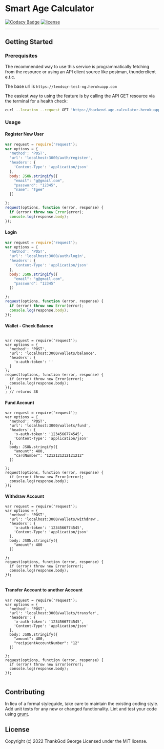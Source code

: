 # Smart Age Calculator

[![Codacy Badge](https://app.codacy.com/project/badge/Grade/6e057888e4234d5fae98d01aeb23da08)](https://www.codacy.com/gh/gthankgod/howold/dashboard?utm_source=github.com&utm_medium=referral&utm_content=gthankgod/howold&utm_campaign=Badge_Grade) [![license](https://img.shields.io/github/license/dec0dOS/amazing-github-template.svg?style=flat-square)](LICENSE)

<hr/>

## Getting Started

### Prerequisites

The recommended way to use this service is programmatically fetching from the resource or using an API client source like postman, thunderclient e.t.c.

The base url is `https://lendsqr-test-ng.herokuapp.com`

The easiest way to using the feature is by calling the API GET resource via the terminal for a health check:

```sh
curl --location --request GET 'https://backend-age-calculator.herokuapp.com/howold'
```

### Usage

#### Register New User

```js
var request = require('request');
var options = {
  'method': 'POST',
  'url': 'localhost:3000/auth/register',
  'headers': {
    'Content-Type': 'application/json'
  },
  body: JSON.stringify({
    "email": "g@gmail.com",
    "password": "12345",
    "name": "Tgee"
  })

};
request(options, function (error, response) {
  if (error) throw new Error(error);
  console.log(response.body);
});
```

#### Login

```js
var request = require('request');
var options = {
  'method': 'POST',
  'url': 'localhost:3000/auth/login',
  'headers': {
    'Content-Type': 'application/json'
  },
  body: JSON.stringify({
    "email": "g@gmail.com",
    "password": "12345"
  })

};
request(options, function (error, response) {
  if (error) throw new Error(error);
  console.log(response.body);
});
```

#### Wallet - Check Balance

```Nodejs

var request = require('request');
var options = {
  'method': 'POST',
  'url': 'localhost:3000/wallets/balance',
  'headers': {
    'x-auth-token': ''
  }
};
request(options, function (error, response) {
  if (error) throw new Error(error);
  console.log(response.body);
});
; // returns 38
```

#### Fund Account

```Nodejs
var request = require('request');
var options = {
  'method': 'POST',
  'url': 'localhost:3000/wallets/fund',
  'headers': {
    'x-auth-token': '1234566774545',
    'Content-Type': 'application/json'
  },
  body: JSON.stringify({
    "amount": 480,
    "cardNumber": "1212121212121212"
  })

};
request(options, function (error, response) {
  if (error) throw new Error(error);
  console.log(response.body);
});

```




#### Withdraw Account

```Nodejs
var request = require('request');
var options = {
  'method': 'POST',
  'url': 'localhost:3000/wallets/withdraw',
  'headers': {
    'x-auth-token': '1234566774545',
    'Content-Type': 'application/json'
  },
  body: JSON.stringify({
    "amount": 480
  })

};
request(options, function (error, response) {
  if (error) throw new Error(error);
  console.log(response.body);
});


```

#### Transfer Account to another Account

```Nodejs
var request = require('request');
var options = {
  'method': 'POST',
  'url': 'localhost:3000/wallets/transfer',
  'headers': {
    'x-auth-token': '1234566774545',
    'Content-Type': 'application/json'
  },
  body: JSON.stringify({
    "amount": 480,
    "recipientAccountNumber": "12"
  })

};
request(options, function (error, response) {
  if (error) throw new Error(error);
  console.log(response.body);
});


```


## Contributing

In lieu of a formal styleguide, take care to maintain the existing coding style.
Add unit tests for any new or changed functionality. Lint and test your code
using [grunt](http://gruntjs.com/).

## License

Copyright (c) 2022 ThankGod George
Licensed under the MIT license.
